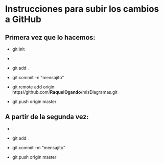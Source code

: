 # Instrucciones para subir los cambios a GitHub



## Primera vez que lo hacemos:

- git init

- <creamos el fichero>

- git add .

- git commit -n "mensajito"

- git remote add origin https//github.com/**RaquelOgando**/misDiagramas.git

- git push origin master



## A partir de la segunda vez:

- <creamos el fichero>

- git add .

- git commit -m "mensajito"

- git push origin master